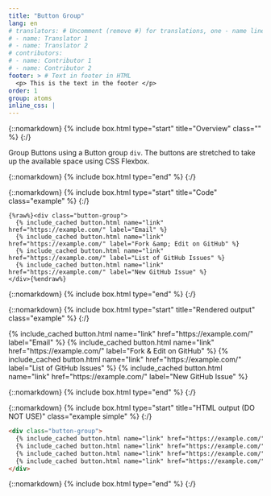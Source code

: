 ```yaml
---
title: "Button Group"
lang: en
# translators: # Uncomment (remove #) for translations, one - name line per translator.
# - name: Translator 1
# - name: Translator 2
# contributors:
# - name: Contributor 1
# - name: Contributor 2
footer: > # Text in footer in HTML
  <p> This is the text in the footer </p>
order: 1
group: atoms
inline_css: |
---
```


{::nomarkdown}
{% include box.html type="start" title="Overview" class="" %}
{:/}

Group Buttons using a Button group `div`. The buttons are stretched to take up the available space using CSS Flexbox.

{::nomarkdown}
{% include box.html type="end" %}
{:/}

{::nomarkdown}
{% include box.html type="start" title="Code" class="example" %}
{:/}

```liquid
{%raw%}<div class="button-group">
  {% include_cached button.html name="link" href="https://example.com/" label="Email" %}
  {% include_cached button.html name="link" href="https://example.com/" label="Fork &amp; Edit on GitHub" %}
  {% include_cached button.html name="link" href="https://example.com/" label="List of GitHub Issues" %}
  {% include_cached button.html name="link" href="https://example.com/" label="New GitHub Issue" %}
</div>{%endraw%}
```

{::nomarkdown}
{% include box.html type="end" %}
{:/}


{::nomarkdown}
{% include box.html type="start" title="Rendered output" class="example" %}
{:/}

<div class="button-group">
  {% include_cached button.html name="link" href="https://example.com/" label="Email" %}
  {% include_cached button.html name="link" href="https://example.com/" label="Fork &amp; Edit on GitHub" %}
  {% include_cached button.html name="link" href="https://example.com/" label="List of GitHub Issues" %}
  {% include_cached button.html name="link" href="https://example.com/" label="New GitHub Issue" %}
</div>

{::nomarkdown}
{% include box.html type="end" %}
{:/}

{::nomarkdown}
{% include box.html type="start" title="HTML output (DO NOT USE)" class="example simple" %}
{:/}

```html
<div class="button-group">
  {% include_cached button.html name="link" href="https://example.com/" label="Email" %}
  {% include_cached button.html name="link" href="https://example.com/" label="Fork &amp; Edit on GitHub" %}
  {% include_cached button.html name="link" href="https://example.com/" label="List of GitHub Issues" %}
  {% include_cached button.html name="link" href="https://example.com/" label="New GitHub Issue" %}
</div>
```

{::nomarkdown}
{% include box.html type="end" %}
{:/}
